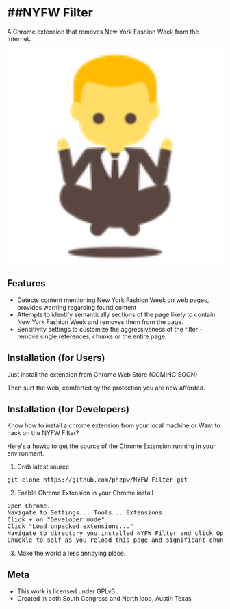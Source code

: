 ##NYFW Filter
================================
A Chrome extension that removes New York Fashion Week from the Internet.

![logo](images/icon-550x550.png)


Features
--------------------------

* Detects content mentioning New York Fashion Week on web pages, provides warning regarding found content
* Attempts to identify semantically sections of the page likely to contain New York Fashion Week and removes them from the page.
* Sensitivity settings to customize the aggressiveness of the filter - remove single references, chunks or the entire page.


Installation (for Users)
--------------------------

Just install the extension from Chrome Web Store (COMING SOON)

Then surf the web, comforted by the protection you are now afforded.


Installation (for Developers)
-------------------------
Know how to install a chrome extension from your local machine or Want to hack on the NYFW Filter?

Here's a howto to get the source of the Chrome Extension running in your environment.

1) Grab latest source
<pre>
git clone https://github.com/phzpw/NYFW-Filter.git
</pre>

2) Enable Chrome Extension in your Chrome install
<pre>
Open Chrome.
Navigate to Settings... Tools... Extensions.
Click + on "Developer mode"
Click "Load unpacked extensions..."
Navigate to directory you installed NYFW Filter and click Open.
Chuckle to self as you reload this page and significant chunks of it suddenly disappear.
</pre>

3) Make the world a less annoying place.


Meta
-------------------------

* This work is licensed under GPLv3.
* Created in both South Congress and North loop, Austin Texas
